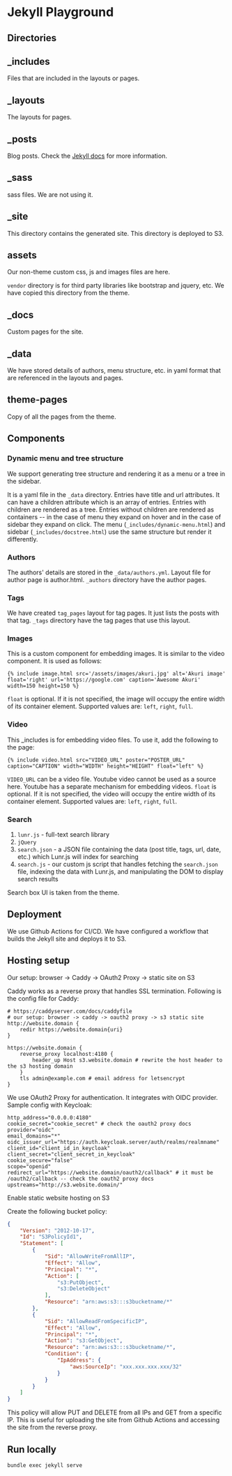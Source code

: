 # Jekyll Playground

## Directories

## _includes

Files that are included in the layouts or pages.

## _layouts

The layouts for pages.

## _posts

Blog posts. Check the [Jekyll docs](https://jekyllrb.com/docs/posts/) for more information.

## _sass

sass files. We are not using it.

## _site

This directory contains the generated site. This directory is deployed to S3.

## assets

Our non-theme custom css, js and images files are here. 

`vendor` directory is for third party libraries like bootstrap and jquery, etc. We have copied this directory from the theme.

## _docs

Custom pages for the site.

## _data

We have stored details of authors, menu structure, etc. in yaml format that are referenced in the layouts and pages. 

## theme-pages

Copy of all the pages from the theme.

## Components

### Dynamic menu and tree structure

We support generating tree structure and rendering it as a menu or a tree in the sidebar. 

It is a yaml file in the `_data` directory. Entries have title and url attributes. It can have a children attribute which is an array of entries. Entries with children are rendered as a tree. Entries without children are rendered as containers -- in the case of menu they expand on hover and in the case of sidebar they expand on click. The menu (`_includes/dynamic-menu.html`) and sidebar (`_includes/docstree.html`) use the same structure but render it differently.

### Authors

The authors' details are stored in the `_data/authors.yml`. Layout file for author page is author.html.  `_authors` directory have the author pages.

### Tags

We have created `tag_pages` layout for tag pages. It just lists the posts with that tag. `_tags` directory have the tag pages that use this layout.

### Images

This is a custom component for embedding images. It is similar to the video component. It is used as follows:

```
{% include image.html src='/assets/images/akuri.jpg' alt='Akuri image' float='right' url='https://google.com' caption='Awesome Akuri' width=150 height=150 %}
```

`float` is optional. If it is not specified, the image will occupy the entire width of its container element. Supported values are: `left`, `right`, `full`.

### Video

This _includes is for embedding video files. To use it, add the following to the page:

```
{% include video.html src="VIDEO_URL" poster="POSTER_URL" caption="CAPTION" width="WIDTH" height="HEIGHT" float="left" %}
```

`VIDEO_URL` can be a video file. Youtube video cannot be used as a source here. Youtube has a separate mechanism for embedding videos.
`float` is optional. If it is not specified, the video will occupy the entire width of its container element. Supported values are: `left`, `right`, `full`.



### Search

1. `lunr.js` - full-text search library 
2. `jQuery` 
3. `search.json` - a JSON file containing the data (post title, tags, url, date, etc.) which Lunr.js will index for searching
4. `search.js` - our custom js script that handles fetching the `search.json` file, indexing the data with Lunr.js, and manipulating the DOM to display search results

Search box UI is taken from the theme. 

## Deployment

We use Github Actions for CI/CD. We have configured a workflow that builds the Jekyll site and deploys it to S3.

## Hosting setup

Our setup: browser -> Caddy -> OAuth2 Proxy -> static site on S3

Caddy works as a reverse proxy that handles SSL termination. Following is the config file for Caddy:

```
# https://caddyserver.com/docs/caddyfile
# our setup: browser -> caddy -> oauth2 proxy -> s3 static site
http://website.domain {
    redir https://website.domain{uri}
}

https://website.domain {
    reverse_proxy localhost:4180 {
        header_up Host s3.website.domain # rewrite the host header to the s3 hosting domain
    }
    tls admin@example.com # email address for letsencrypt
}
```

We use OAuth2 Proxy for authentication. It integrates with OIDC provider. Sample config with Keycloak:

```
http_address="0.0.0.0:4180"
cookie_secret="cookie_secret" # check the oauth2 proxy docs
provider="oidc"
email_domains="*"
oidc_issuer_url="https://auth.keycloak.server/auth/realms/realmname"
client_id="client_id_in_keycloak"
client_secret="client_secret_in_keycloak"
cookie_secure="false"
scope="openid"
redirect_url="https://website.domain/oauth2/callback" # it must be /oauth2/callback -- check the oauth2 proxy docs
upstreams="http://s3.website.domain/"
```

Enable static website hosting on S3

Create the following bucket policy:
```json
{
	"Version": "2012-10-17",
	"Id": "S3PolicyId1",
	"Statement": [
		{
			"Sid": "AllowWriteFromAllIP",
			"Effect": "Allow",
			"Principal": "*",
			"Action": [
				"s3:PutObject",
				"s3:DeleteObject"
			],
			"Resource": "arn:aws:s3:::s3bucketname/*"
		},
		{
			"Sid": "AllowReadFromSpecificIP",
			"Effect": "Allow",
			"Principal": "*",
			"Action": "s3:GetObject",
			"Resource": "arn:aws:s3:::s3bucketname/*",
			"Condition": {
				"IpAddress": {
					"aws:SourceIp": "xxx.xxx.xxx.xxx/32"
				}
			}
		}
	]
}
```
This policy will allow PUT and DELETE from all IPs and GET from a specific IP. This is useful for uploading the site from Github Actions and accessing the site from the reverse proxy.


## Run locally

`bundle exec jekyll serve`

